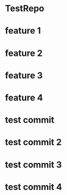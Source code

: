# TestRepo
# feature 1
# feature 2
# feature 3
# feature 4
# test commit
# test commit 2
# test commit 3
# test commit 4

